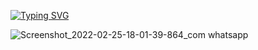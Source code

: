 [![Typing SVG](https://readme-typing-svg.herokuapp.com?color=%2336BCF7&lines=Welcome+to+my+github+Khamdihi+XD)](https://git.io/typing-svg)




![Screenshot_2022-02-25-18-01-39-864_com whatsapp](https://user-images.githubusercontent.com/96280166/155754564-bc71678f-0f29-4d70-b96a-ba3def535c5a.png)











